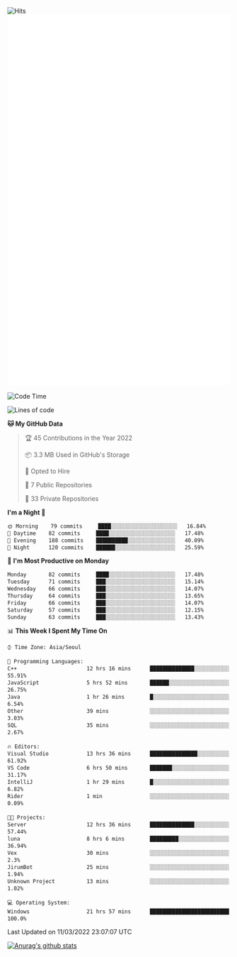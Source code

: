 ![Hits](https://hits.seeyoufarm.com/api/count/incr/badge.svg?url=https%3A%2F%2Fgithub.com%2Fkokose1234&count_bg=%2379C83D&title_bg=%23555555&icon=apple.svg&icon_color=%23E7E7E7&title=hits&edge_flat=false)
<br/>
![Metrics](https://github.com/kokose1234/kokose1234/blob/main/github-metrics.svg)

<!--START_SECTION:waka-->
![Code Time](http://img.shields.io/badge/Code%20Time-559%20hrs%2012%20mins-blue)

![Lines of code](https://img.shields.io/badge/From%20Hello%20World%20I%27ve%20Written-2%20Million%20lines%20of%20code-blue)

**🐱 My GitHub Data** 

> 🏆 45 Contributions in the Year 2022
 > 
> 📦 3.3 MB Used in GitHub's Storage 
 > 
> 💼 Opted to Hire
 > 
> 📜 7 Public Repositories 
 > 
> 🔑 33 Private Repositories  
 > 
**I'm a Night 🦉** 

```text
🌞 Morning    79 commits     ████░░░░░░░░░░░░░░░░░░░░░   16.84% 
🌆 Daytime    82 commits     ████░░░░░░░░░░░░░░░░░░░░░   17.48% 
🌃 Evening    188 commits    ██████████░░░░░░░░░░░░░░░   40.09% 
🌙 Night      120 commits    ██████░░░░░░░░░░░░░░░░░░░   25.59%

```
📅 **I'm Most Productive on Monday** 

```text
Monday       82 commits     ████░░░░░░░░░░░░░░░░░░░░░   17.48% 
Tuesday      71 commits     ███░░░░░░░░░░░░░░░░░░░░░░   15.14% 
Wednesday    66 commits     ███░░░░░░░░░░░░░░░░░░░░░░   14.07% 
Thursday     64 commits     ███░░░░░░░░░░░░░░░░░░░░░░   13.65% 
Friday       66 commits     ███░░░░░░░░░░░░░░░░░░░░░░   14.07% 
Saturday     57 commits     ███░░░░░░░░░░░░░░░░░░░░░░   12.15% 
Sunday       63 commits     ███░░░░░░░░░░░░░░░░░░░░░░   13.43%

```


📊 **This Week I Spent My Time On** 

```text
⌚︎ Time Zone: Asia/Seoul

💬 Programming Languages: 
C++                      12 hrs 16 mins      ██████████████░░░░░░░░░░░   55.91% 
JavaScript               5 hrs 52 mins       ██████░░░░░░░░░░░░░░░░░░░   26.75% 
Java                     1 hr 26 mins        █░░░░░░░░░░░░░░░░░░░░░░░░   6.54% 
Other                    39 mins             ░░░░░░░░░░░░░░░░░░░░░░░░░   3.03% 
SQL                      35 mins             ░░░░░░░░░░░░░░░░░░░░░░░░░   2.67%

🔥 Editors: 
Visual Studio            13 hrs 36 mins      ███████████████░░░░░░░░░░   61.92% 
VS Code                  6 hrs 50 mins       ███████░░░░░░░░░░░░░░░░░░   31.17% 
IntelliJ                 1 hr 29 mins        █░░░░░░░░░░░░░░░░░░░░░░░░   6.82% 
Rider                    1 min               ░░░░░░░░░░░░░░░░░░░░░░░░░   0.09%

🐱‍💻 Projects: 
Server                   12 hrs 36 mins      ██████████████░░░░░░░░░░░   57.44% 
luna                     8 hrs 6 mins        █████████░░░░░░░░░░░░░░░░   36.94% 
Vex                      30 mins             ░░░░░░░░░░░░░░░░░░░░░░░░░   2.3% 
JirumBot                 25 mins             ░░░░░░░░░░░░░░░░░░░░░░░░░   1.94% 
Unknown Project          13 mins             ░░░░░░░░░░░░░░░░░░░░░░░░░   1.02%

💻 Operating System: 
Windows                  21 hrs 57 mins      █████████████████████████   100.0%

```


 Last Updated on 11/03/2022 23:07:07 UTC
<!--END_SECTION:waka-->

[![Anurag's github stats](https://github-readme-stats.vercel.app/api?username=kokose1234&theme=dracula)](https://github.com/anuraghazra/github-readme-stats)



	
